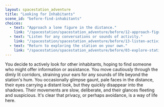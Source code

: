 ```yaml
---
layout: spacestation_adventure
title: "Looking for Inhabitants"
scene_id: "before-find-inhabitants"
choices:
  - text: "Approach a lone figure in the distance."
    link: "/spacestation/spacestation_adventure/before/12-approach-figure"
  - text: "Listen for any conversations or sounds of activity."
    link: "/spacestation/spacestation_adventure/before/13-listen-activity"
  - text: "Return to exploring the station on your own."
    link: "/spacestation/spacestation_adventure/before/03-explore-station"
---
```


You decide to actively look for other inhabitants, hoping to find someone who might offer information or assistance. You move cautiously through the dimly lit corridors, straining your ears for any sounds of life beyond the station's hum. You occasionally glimpse gaunt, pale faces in the distance, their eyes carrying a distant look, but they quickly disappear into the shadows. Their movements are slow, deliberate, and their glances fleeting and suspicious. It's clear that privacy, or perhaps avoidance, is a way of life here.
